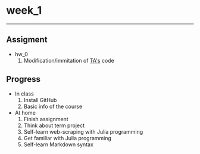 week_1
=======
***
Assigment
------------
 *   hw_0 
      1. Modification/immitation of [TA's](https://github.com/MiccWan/Political-News-Analysis/blob/master/final_demo/final_report.ipynb?fbclid=IwAR30_iAZHSiTsp3_DPQ6KHKSyfcu0RF-NRKkvZr91PQN43_UhhgzVb0urC0) code  

Progress   
----------
 *    In class  
      1. Install GitHub  
      2. Basic info of the course
 *    At home   
      1. Finish assignment  
      2. Think about term project
      3. Self-learn web-scraping with Julia programming
      4. Get familiar with Julia programming
      5. Self-learn Markdown syntax
